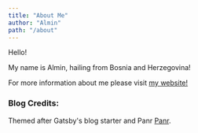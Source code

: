 ```yaml
---
title: "About Me"
author: "Almin"
path: "/about"
---
```



Hello! 

My name is Almin, hailing from Bosnia and Herzegovina! 

For more information about me please visit [my website!](https://almin.dev)


### Blog Credits:

Themed after Gatsby's blog starter and Panr
<a href="https://github.com/panr/gatsby-starter-hello-friend">Panr</a>.<br />

</div>
